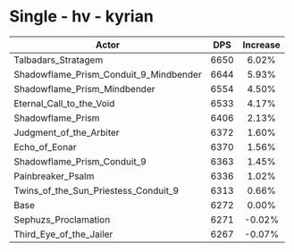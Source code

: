 # Single - hv - kyrian
| Actor | DPS | Increase |
|---|:---:|:---:|
|Talbadars_Stratagem|6650|6.02%|
|Shadowflame_Prism_Conduit_9_Mindbender|6644|5.93%|
|Shadowflame_Prism_Mindbender|6554|4.50%|
|Eternal_Call_to_the_Void|6533|4.17%|
|Shadowflame_Prism|6406|2.13%|
|Judgment_of_the_Arbiter|6372|1.60%|
|Echo_of_Eonar|6370|1.56%|
|Shadowflame_Prism_Conduit_9|6363|1.45%|
|Painbreaker_Psalm|6336|1.02%|
|Twins_of_the_Sun_Priestess_Conduit_9|6313|0.66%|
|Base|6272|0.00%|
|Sephuzs_Proclamation|6271|-0.02%|
|Third_Eye_of_the_Jailer|6267|-0.07%|
